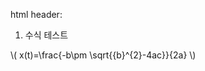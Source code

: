 html header: <script type="text/javascript"  src="http://cdn.mathjax.org/mathjax/latest/MathJax.js?config=TeX-AMS-MML_HTMLorMML"></script>

1. 수식 테스트

\\( x(t)=\frac{-b\pm \sqrt{{b}^{2}-4ac}}{2a} \\)
